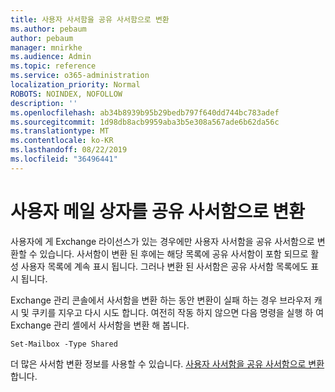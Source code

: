 ```yaml
---
title: 사용자 사서함을 공유 사서함으로 변환
ms.author: pebaum
author: pebaum
manager: mnirkhe
ms.audience: Admin
ms.topic: reference
ms.service: o365-administration
localization_priority: Normal
ROBOTS: NOINDEX, NOFOLLOW
description: ''
ms.openlocfilehash: ab34b8939b95b29bedb797f640dd744bc783adef
ms.sourcegitcommit: 1d98db8acb9959aba3b5e308a567ade6b62da56c
ms.translationtype: MT
ms.contentlocale: ko-KR
ms.lasthandoff: 08/22/2019
ms.locfileid: "36496441"
---
```

# <a name="convert-a-user-mail-box-into-a-shared-mailbox"></a>사용자 메일 상자를 공유 사서함으로 변환

사용자에 게 Exchange 라이선스가 있는 경우에만 사용자 사서함을 공유 사서함으로 변환할 수 있습니다. 사서함이 변환 된 후에는 해당 목록에 공유 사서함이 포함 되므로 활성 사용자 목록에 계속 표시 됩니다. 그러나 변환 된 사서함은 공유 사서함 목록에도 표시 됩니다. 
  
Exchange 관리 콘솔에서 사서함을 변환 하는 동안 변환이 실패 하는 경우 브라우저 캐시 및 쿠키를 지우고 다시 시도 합니다. 여전히 작동 하지 않으면 다음 명령을 실행 하 여 Exchange 관리 셸에서 사서함을 변환 해 봅니다.
  
```
Set-Mailbox -Type Shared
```

더 많은 사서함 변환 정보를 사용할 수 있습니다. [사용자 사서함을 공유 사서함으로 변환](https://docs.microsoft.com/office365/admin/email/convert-user-mailbox-to-shared-mailbox)합니다.
  

